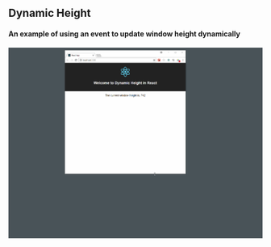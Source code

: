 ## Dynamic Height
#### An example of using an event to update window height dynamically

![Alt Text](./public/HeightChange.gif)
